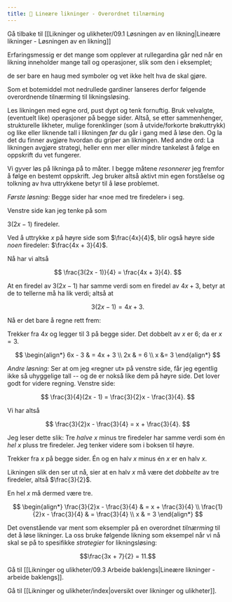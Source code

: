 ```yaml
---
title: 📄 Lineære likninger - Overordnet tilnærming
---
```

Gå tilbake til [[Likninger og ulikheter/09.1 Løsningen av en likning|Lineære likninger - Løsningen av en likning]]

Erfaringsmessig er det mange som opplever at rullegardina går ned når en likning inneholder mange tall og operasjoner, slik som den i eksemplet;

de ser bare en haug med symboler og vet ikke helt hva de skal gjøre. 

Som et botemiddel mot nedrullede gardiner lanseres derfor følgende overordnende tilnærming til likningsløsing.

Les likningen med egne ord, pust dypt og tenk fornuftig. Bruk velvalgte, (eventuelt like) operasjoner på begge sider. Altså, se etter sammenhenger, strukturelle likheter, mulige forenklinger (som å utvide/forkorte brøkuttrykk) og like eller liknende tall i likningen *før* du går i gang med å løse den. Og la det du finner avgjøre hvordan du griper an likningen. Med andre ord: La likningen avgjøre strategi, heller enn mer eller mindre tankeløst å følge en oppskrift du vet fungerer.

Vi gyver løs på likninga på to måter. I begge måtene *resonnerer* jeg fremfor å følge en bestemt oppskrift. Jeg bruker altså aktivt min egen forståelse og tolkning av hva uttrykkene betyr til å løse problemet.

*Første løsning:* Begge sider har «noe med tre firedeler» i seg. 

Venstre side kan jeg tenke på som

$3(2x - 1)$ firedeler. 


Ved å uttrykke $x$ på høyre side som
$\frac{4x}{4}$, blir også høyre side *noen* firedeler:
$\frac{4x + 3}{4}$.

Nå har vi altså

$$
\frac{3(2x - 1)}{4} = \frac{4x + 3}{4}.
$$

At en firedel av $3(2x - 1)$ har samme verdi som en firedel av $4x + 3$,
betyr at de to tellerne må ha lik verdi; altså at

$$
3(2x - 1) = 4x + 3.
$$

Nå er det bare å regne rett frem:

Trekker fra $4x$ og legger til $3$ på begge sider. Det dobbelt av $x$ er
$6$; da er $x = 3$.

$$
\begin{align*} 
6x - 3 & = 4x + 3
\\
2x 
& = 6
\\ 
x &= 3
\end{align*} 
$$

*Andre løsning:* Ser at om jeg «regner ut» på venstre side, får jeg
egentlig ikke så uhyggelige tall -- og de er nokså like dem på høyre
side. Det lover godt for videre regning. Venstre side:

$$
\frac{3}{4}(2x - 1) = \frac{3}{2}x - \frac{3}{4}.
$$

Vi har altså

$$
\frac{3}{2}x - \frac{3}{4} = x + \frac{3}{4}.
$$

Jeg leser dette slik: Tre *halve* $x$ minus tre firedeler har samme
verdi som én *hel* $x$ pluss tre firedeler. Jeg tenker videre som i
boksen til høyre.

Trekker fra $x$ på begge sider. Én og en halv $x$ minus én $x$ er en
halv $x$.

Likningen slik den ser ut nå, sier at en halv $x$ må være det *dobbelte* av tre firedeler, altså $\frac{3}{2}$.

En hel $x$ må dermed være tre.

$$
\begin{align*} 
\frac{3}{2}x - \frac{3}{4} 
& = x + \frac{3}{4}
\\
\frac{1}{2}x - \frac{3}{4}
& = \frac{3}{4}
\\
x 
& = 3
\end{align*} 
$$

Det ovenstående var ment som eksempler på en overordnet *tilnærming* til det å løse likninger. La oss bruke følgende likning som eksempel når vi nå skal se på to spesifikke *strategier* for likningsløsing:

$$\frac{3x + 7}{2} = 11.$$



Gå til [[Likninger og ulikheter/09.3 Arbeide baklengs|Lineære likninger - arbeide baklengs]].

Gå til [[Likninger og ulikheter/index|oversikt over likninger og ulikheter]].